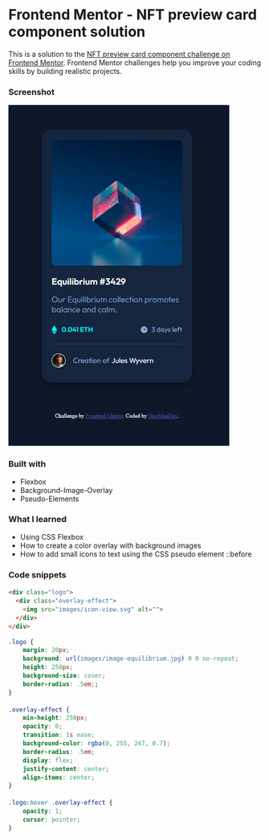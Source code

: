# Frontend Mentor - NFT preview card component solution

This is a solution to the [NFT preview card component challenge on Frontend Mentor](https://www.frontendmentor.io/challenges/nft-preview-card-component-SbdUL_w0U). Frontend Mentor challenges help you improve your coding skills by building realistic projects. 



### Screenshot

![](./screen.png)


### Built with

- Flexbox
- Background-Image-Overlay
- Pseudo-Elements

### What I learned

- Using CSS Flexbox
- How to create a color overlay with background images
- How to add small icons to text using the CSS pseudo element ::before

### Code snippets

```html
<div class="logo">
  <div class="overlay-effect">
    <img src="images/icon-view.svg" alt="">
  </div>
</div>
```

```css
.logo {
    margin: 20px;
    background: url(images/image-equilibrium.jpg) 0 0 no-repeat; 
    height: 250px;
    background-size: cover;
    border-radius: .5em;;
}

.overlay-effect {
    min-height: 250px;
    opacity: 0;
    transition: 1s ease;
    background-color: rgba(0, 255, 247, 0.7);
    border-radius: .5em;
    display: flex;
    justify-content: center;
    align-items: center;
}

.logo:hover .overlay-effect {
    opacity: 1;
    cursor: pointer;
}
```
